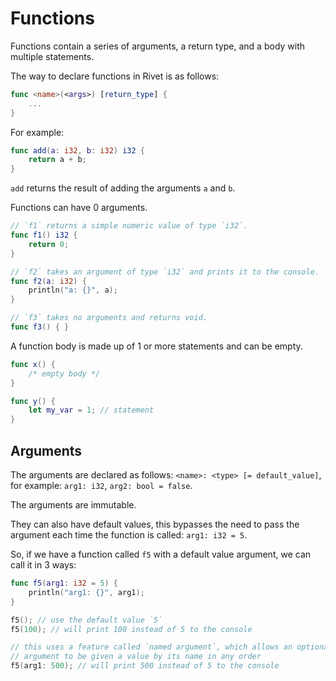 # Functions

Functions contain a series of arguments, a return type, and a body with
multiple statements.

The way to declare functions in Rivet is as follows:

```swift
func <name>(<args>) [return_type] {
	...
}
```

For example:

```swift
func add(a: i32, b: i32) i32 {
	return a + b;
}
```

`add` returns the result of adding the arguments `a` and `b`.

Functions can have 0 arguments.

```swift
// `f1` returns a simple numeric value of type `i32`.
func f1() i32 {
	return 0;
}

// `f2` takes an argument of type `i32` and prints it to the console.
func f2(a: i32) {
	println("a: {}", a);
}

// `f3` takes no arguments and returns void.
func f3() { }
```

A function body is made up of 1 or more statements and can be empty.

```swift
func x() {
	/* empty body */
}

func y() {
	let my_var = 1; // statement
}
```

## Arguments

The arguments are declared as follows: `<name>: <type> [= default_value]`,
for example: `arg1: i32`, `arg2: bool = false`.

The arguments are immutable.

They can also have default values, this bypasses the need to pass the
argument each time the function is called: `arg1: i32 = 5`.

So, if we have a function called `f5` with a default value argument,
we can call it in 3 ways:

```swift
func f5(arg1: i32 = 5) {
	println("arg1: {}", arg1);
}

f5(); // use the default value `5`
f5(100); // will print 100 instead of 5 to the console

// this uses a feature called `named argument`, which allows an optional
// argument to be given a value by its name in any order
f5(arg1: 500); // will print 500 instead of 5 to the console
```
